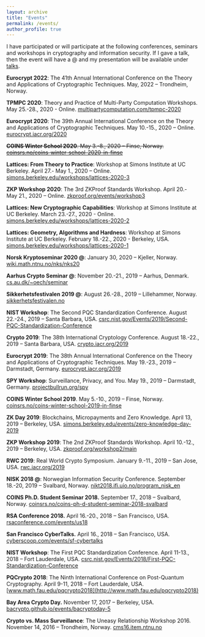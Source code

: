 ```yaml
---
layout: archive
title: "Events"
permalink: /events/
author_profile: true
---
```


I have participated or will participate at the following conferences, seminars and workshops in cryptography and information security. If I gave a talk, then the event will have a @ and my presentation will be available under [talks](https://tjerandsilde.no/talks).

**Eurocrypt 2022**: The 41th Annual International Conference on the Theory and Applications of Cryptographic Techniques. May, 2022 – Trondheim, Norway.

**TPMPC 2020**: Theory and Practice of Multi-Party Computation Workshops. May 25.-28., 2020 - Online. [multipartycomputation.com/tpmpc-2020](https://www.multipartycomputation.com/tpmpc-2020)

**Eurocrypt 2020**: The 39th Annual International Conference on the Theory and Applications of Cryptographic Techniques. May 10.-15., 2020 – Online. [eurocrypt.iacr.org/2020](https://eurocrypt.iacr.org/2020)

~~**COINS Winter School 2020**. May 3.-8., 2020 – Finse, Norway. [coinsrs.no/coins-winter-school-2020-in-finse](https://coinsrs.no/coins-winter-school-2020-in-finse)~~

**Lattices: From Theory to Practice**: Workshop at Simons Institute at UC Berkeley. April 27.- May 1., 2020 – Online. [simons.berkeley.edu/workshops/lattices-2020-3](https://simons.berkeley.edu/workshops/lattices-2020-3)

**ZKP Workshop 2020**: The 3rd ZKProof Standards Workshop. April 20.- May 21., 2020 – Online. [zkproof.org/events/workshop3](https://zkproof.org/events/workshop3)

**Lattices: New Cryptographic Capabilities**: Workshop at Simons Institute at UC Berkeley. March 23.-27., 2020 - Online. [simons.berkeley.edu/workshops/lattices-2020-2](https://simons.berkeley.edu/workshops/lattices-2020-2)

**Lattices: Geometry, Algorithms and Hardness**: Workshop at Simons Institute at UC Berkeley. February 18.-22., 2020 - Berkeley, USA. [simons.berkeley.edu/workshops/lattices-2020-1](https://simons.berkeley.edu/workshops/lattices-2020-1)

**Norsk Kryptoseminar 2020 @**: January 30, 2020 – Kjeller, Norway. [wiki.math.ntnu.no/nks/nks20](https://wiki.math.ntnu.no/nks/nks20)

**Aarhus Crypto Seminar @**: November 20.-21., 2019 – Aarhus, Denmark. [cs.au.dk/~oech/seminar](https://cs.au.dk/~oech/seminar.html)

**Sikkerhetsfestivalen 2019 @**: August 26.-28., 2019 – Lillehammer, Norway. [sikkerhetsfestivalen.no](https://sikkerhetsfestivalen.no)

**NIST Workshop**: The Second PQC Standardization Conference. August 22.-24., 2019 – Santa Barbara, USA. [csrc.nist.gov/Events/2019/Second-PQC-Standardization-Conference](https://csrc.nist.gov/Events/2019/Second-PQC-Standardization-Conference)

**Crypto 2019**: The 38th International Cryptology Conference. August 18.-22., 2019 – Santa Barbara, USA. [crypto.iacr.org/2019](https://crypto.iacr.org/2019)

**Eurocrypt 2019**: The 38th Annual International Conference on the Theory and Applications of Cryptographic Techniques. May 19.-23., 2019 – Darmstadt, Germany. [eurocrypt.iacr.org/2019](https://eurocrypt.iacr.org/2019)

**SPY Workshop**: Surveillance, Privacy, and You. May 19., 2019 – Darmstadt, Germany. [projectbullrun.org/spy](https://projectbullrun.org/spy)

**COINS Winter School 2019**. May 5.-10., 2019 – Finse, Norway. [coinsrs.no/coins-winter-school-2019-in-finse](https://coinsrs.no/coins-winter-school-2019-in-finse)

**ZK Day 2019**: Blockchains, Micropayments and Zero Knowledge. April 13, 2019 – Berkeley, USA. [simons.berkeley.edu/events/zero-knowledge-day-2019](https://simons.berkeley.edu/events/zero-knowledge-day-2019)

**ZKP Workshop 2019**: The 2nd ZKProof Standards Workshop. April 10.-12., 2019 – Berkeley, USA. [zkproof.org/workshop2/main](https://zkproof.org/workshop2/main)

**RWC 2019**: Real World Crypto Symposium. January 9.-11., 2019 – San Jose, USA. [rwc.iacr.org/2019](https://rwc.iacr.org/2019)

**NISK 2018 @**: Norwegian Information Security Conference. September 18.-20, 2019 – Svalbard, Norway. [nikt2018.ifi.uio.no/program_nisk_en](http://nikt2018.ifi.uio.no/program_nisk_en)

**COINS Ph.D. Student Seminar 2018.** September 17., 2018 – Svalbard, Norway. [coinsrs.no/coins-ph-d-student-seminar-2018-svalbard](https://coinsrs.no/coins-ph-d-student-seminar-2018-svalbard)

**RSA Conference 2018.** April 16.-20., 2018 – San Francisco, USA. [rsaconference.com/events/us18](https://www.rsaconference.com/events/us18)

**San Francisco CyberTalks.** April 16., 2018 – San Francisco, USA. [cyberscoop.com/events/sf-cybertalks](https://www.cyberscoop.com/events/sf-cybertalks)

**NIST Workshop**: The First PQC Standardization Conference. April 11-13., 2018 – Fort Lauderdale, USA. [csrc.nist.gov/Events/2018/First-PQC-Standardization-Conference](https://csrc.nist.gov/Events/2018/First-PQC-Standardization-Conference)

**PQCrypto 2018**: The Ninth International Conference on Post-Quantum Cryptography. April 9-11, 2018 – Fort Lauderdale, USA. [www.math.fau.edu/pqcrypto2018](http://www.math.fau.edu/pqcrypto2018)

**Bay Area Crypto Day.** November 17, 2017 – Berkeley, USA. [bacrypto.github.io/events/bacryptoday-5](https://bacrypto.github.io/events/bacryptoday-5)

**Crypto vs. Mass Surveillance**: The Uneasy Relationship Workshop 2016. November 14, 2016 – Trondheim, Norway. [cms16.item.ntnu.no](http://cms16.item.ntnu.no)
